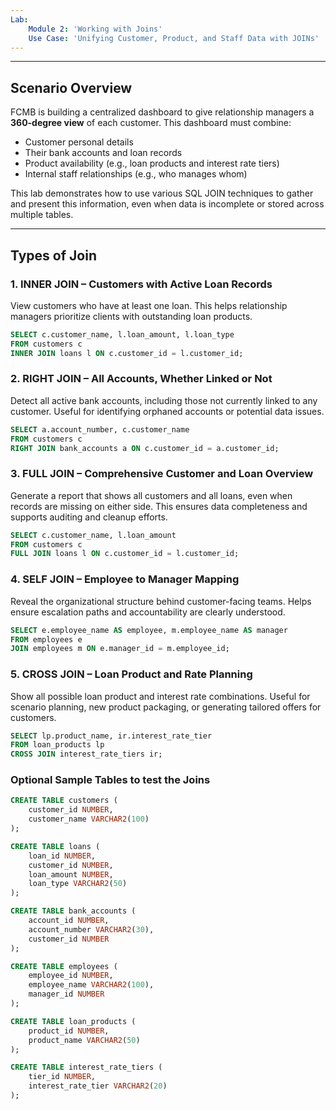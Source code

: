 ```yaml
---
Lab:
    Module 2: 'Working with Joins'
    Use Case: 'Unifying Customer, Product, and Staff Data with JOINs'
---
```


---
##  Scenario Overview

FCMB is building a centralized dashboard to give relationship managers a **360-degree view** of each customer. This dashboard must combine:

- Customer personal details
- Their bank accounts and loan records
- Product availability (e.g., loan products and interest rate tiers)
- Internal staff relationships (e.g., who manages whom)

This lab demonstrates how to use various SQL JOIN techniques to gather and present this information, even when data is incomplete or stored across multiple tables.

---
##  Types of Join
###  1. INNER JOIN – Customers with Active Loan Records
View customers who have at least one loan. This helps relationship managers prioritize clients with outstanding loan products.

```sql
SELECT c.customer_name, l.loan_amount, l.loan_type
FROM customers c
INNER JOIN loans l ON c.customer_id = l.customer_id;
 ```

### 2. RIGHT JOIN – All Accounts, Whether Linked or Not
Detect all active bank accounts, including those not currently linked to any customer. Useful for identifying orphaned accounts or potential data issues.

```sql
SELECT a.account_number, c.customer_name
FROM customers c
RIGHT JOIN bank_accounts a ON c.customer_id = a.customer_id;
 ```
### 3. FULL JOIN – Comprehensive Customer and Loan Overview
Generate a report that shows all customers and all loans, even when records are missing on either side. This ensures data completeness and supports auditing and cleanup efforts.

```sql
SELECT c.customer_name, l.loan_amount
FROM customers c
FULL JOIN loans l ON c.customer_id = l.customer_id;
 ```

### 4. SELF JOIN – Employee to Manager Mapping
Reveal the organizational structure behind customer-facing teams. Helps ensure escalation paths and accountability are clearly understood.
```sql
SELECT e.employee_name AS employee, m.employee_name AS manager
FROM employees e
JOIN employees m ON e.manager_id = m.employee_id;
 ```
### 5. CROSS JOIN – Loan Product and Rate Planning
Show all possible loan product and interest rate combinations. Useful for scenario planning, new product packaging, or generating tailored offers for customers.

```sql
SELECT lp.product_name, ir.interest_rate_tier
FROM loan_products lp
CROSS JOIN interest_rate_tiers ir;
 ```


### Optional Sample Tables to test the Joins

```sql
CREATE TABLE customers (
    customer_id NUMBER,
    customer_name VARCHAR2(100)
);

CREATE TABLE loans (
    loan_id NUMBER,
    customer_id NUMBER,
    loan_amount NUMBER,
    loan_type VARCHAR2(50)
);

CREATE TABLE bank_accounts (
    account_id NUMBER,
    account_number VARCHAR2(30),
    customer_id NUMBER
);

CREATE TABLE employees (
    employee_id NUMBER,
    employee_name VARCHAR2(100),
    manager_id NUMBER
);

CREATE TABLE loan_products (
    product_id NUMBER,
    product_name VARCHAR2(50)
);

CREATE TABLE interest_rate_tiers (
    tier_id NUMBER,
    interest_rate_tier VARCHAR2(20)
);

 ```

